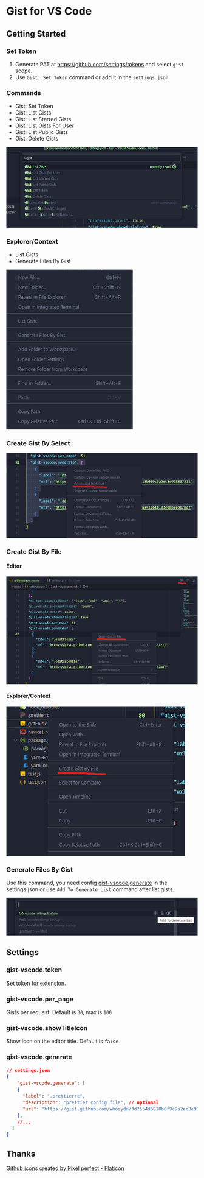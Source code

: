 # Gist for VS Code

## Getting Started

### Set Token

1. Generate PAT at https://github.com/settings/tokens and select `gist` scope.
2. Use `Gist: Set Token` command or add it in the `settings.json`.

### Commands

- Gist: Set Token
- Gist: List Gists
- Gist: List Starred Gists
- Gist: List Gists For User
- Gist: List Public Gists
- Gist: Delete Gists

![image-20230316214357182](https://raw.githubusercontent.com/whosydd/images-in-one/main/images/202303162144121.png)

### Explorer/Context

- List Gists
- Generate Files By Gist

![image-20230316214724341](https://raw.githubusercontent.com/whosydd/images-in-one/main/images/202303162147541.png)

### Create Gist By Select

![create gist by select](https://raw.githubusercontent.com/whosydd/images-in-one/main/images/202212152003293.png)

### Create Gist By File

#### Editor

![create gist by file](https://raw.githubusercontent.com/whosydd/images-in-one/main/images/202212152003655.png)

#### Explorer/Context

![create gist by file1](https://raw.githubusercontent.com/whosydd/images-in-one/main/images/202212152008466.png)

### Generate Files By Gist

Use this command, you need config [gist-vscode.generate](#generate) in the settings.json or use `Add To Generate List` command after list gists.

![generate](https://raw.githubusercontent.com/whosydd/images-in-one/main/images/202212152001474.png)

## Settings

### gist-vscode.token

Set token for extension. 

### gist-vscode.per_page

Gists per request. Default is `30`, max is `100`

### gist-vscode.showTitleIcon

Show icon on the editor title. Default is `false`

### <span id = "generate">gist-vscode.generate</span>

```json
// settings.json
{
    "gist-vscode.generate": [
    {
      "label": ".prettierrc",
      "description": "prettier config file", // optional
      "url": "https://gist.github.com/whosydd/3d7554d6818b0f9c9a2ec8e928857211"
    },
    //...
  ]
}
```

## Thanks

<a href="https://www.flaticon.com/free-icons/github" title="github icons">Github icons created by Pixel perfect - Flaticon</a>
